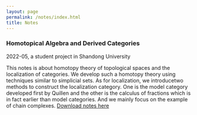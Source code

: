 ```yaml
---
layout: page
permalink: /notes/index.html
title: Notes
---
```


### Homotopical Algebra and Derived Categories
2022-05, a student project in Shandong University

This notes is about homotopy theory of topological spaces and the localization of categories. We develop such a homotopy theory using techniques similar to simplicial sets. As for localization, we introducetwo methods to construct the localization category. One is the model category developed first by Quillen and the other is the calculus of fractions which is in fact earlier than model categories. And we mainly focus on the example of chain complexes. [Download notes here](https://yining2001.github.io/file/2022-05-notes-1.pdf)
